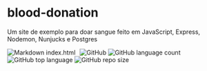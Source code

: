 
# blood-donation
Um site de exemplo para doar sangue feito em JavaScript, Express, Nodemon, Nunjucks e Postgres

<img src="blood-index-01.png"
    alt="Markdown index.html"
    style="float: left; margin-right: 10px;" />


![GitHub](https://img.shields.io/github/license/Ias4g/blood-donation)
![GitHub language count](https://img.shields.io/github/languages/count/Ias4g/blood-donation)
![GitHub top language](https://img.shields.io/github/languages/top/Ias4g/blood-donation)
![GitHub repo size](https://img.shields.io/github/repo-size/Ias4g/blood-donation)
